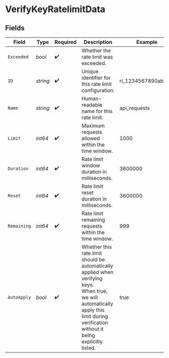 # VerifyKeyRatelimitData


## Fields

| Field                                                                                                                                                                                   | Type                                                                                                                                                                                    | Required                                                                                                                                                                                | Description                                                                                                                                                                             | Example                                                                                                                                                                                 |
| --------------------------------------------------------------------------------------------------------------------------------------------------------------------------------------- | --------------------------------------------------------------------------------------------------------------------------------------------------------------------------------------- | --------------------------------------------------------------------------------------------------------------------------------------------------------------------------------------- | --------------------------------------------------------------------------------------------------------------------------------------------------------------------------------------- | --------------------------------------------------------------------------------------------------------------------------------------------------------------------------------------- |
| `Exceeded`                                                                                                                                                                              | *bool*                                                                                                                                                                                  | :heavy_check_mark:                                                                                                                                                                      | Whether the rate limit was exceeded.                                                                                                                                                    |                                                                                                                                                                                         |
| `ID`                                                                                                                                                                                    | *string*                                                                                                                                                                                | :heavy_check_mark:                                                                                                                                                                      | Unique identifier for this rate limit configuration.                                                                                                                                    | rl_1234567890abcdef                                                                                                                                                                     |
| `Name`                                                                                                                                                                                  | *string*                                                                                                                                                                                | :heavy_check_mark:                                                                                                                                                                      | Human-readable name for this rate limit.                                                                                                                                                | api_requests                                                                                                                                                                            |
| `Limit`                                                                                                                                                                                 | *int64*                                                                                                                                                                                 | :heavy_check_mark:                                                                                                                                                                      | Maximum requests allowed within the time window.                                                                                                                                        | 1000                                                                                                                                                                                    |
| `Duration`                                                                                                                                                                              | *int64*                                                                                                                                                                                 | :heavy_check_mark:                                                                                                                                                                      | Rate limit window duration in milliseconds.                                                                                                                                             | 3600000                                                                                                                                                                                 |
| `Reset`                                                                                                                                                                                 | *int64*                                                                                                                                                                                 | :heavy_check_mark:                                                                                                                                                                      | Rate limit reset duration in milliseconds.                                                                                                                                              | 3600000                                                                                                                                                                                 |
| `Remaining`                                                                                                                                                                             | *int64*                                                                                                                                                                                 | :heavy_check_mark:                                                                                                                                                                      | Rate limit remaining requests within the time window.                                                                                                                                   | 999                                                                                                                                                                                     |
| `AutoApply`                                                                                                                                                                             | *bool*                                                                                                                                                                                  | :heavy_check_mark:                                                                                                                                                                      | Whether this rate limit should be automatically applied when verifying keys.<br/>When true, we will automatically apply this limit during verification without it being explicitly listed.<br/> | true                                                                                                                                                                                    |